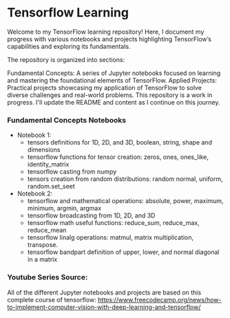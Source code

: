 # Tensorflow Learning

Welcome to my TensorFlow learning repository! Here, I document my progress with various notebooks and projects highlighting TensorFlow’s capabilities and exploring its fundamentals.

The repository is organized into sections:

Fundamental Concepts: A series of Jupyter notebooks focused on learning and mastering the foundational elements of TensorFlow.
Applied Projects: Practical projects showcasing my application of TensorFlow to solve diverse challenges and real-world problems.
This repository is a work in progress. I'll update the README and content as I continue on this journey.

### Fundamental Concepts Notebooks
- Notebook 1:
  * tensors definitions for 1D, 2D, and 3D, boolean, string, shape and dimensions
  * tensorflow functions for tensor creation: zeros, ones, ones_like, identity_matrix
  * tensorflow casting from numpy
  * tensors creation from random distributions: random normal, uniform, random.set_seet
- Notebook 2:
  * tensorflow and mathematical operations: absolute, power, maximum, minimum, argmin, argmax
  * tensorflow broadcasting from 1D, 2D, and 3D
  * tensorflow math useful functions: reduce_sum, reduce_max, reduce_mean
  * tensorflow linalg operations: matmul, matrix multiplication, transpose.
  * tensorflow bandpart definition of upper, lower, and normal diagonal in a matrix

### Youtube Series Source:
All of the different Jupyter notebooks and projects are based on this complete course of tensorflow:
https://www.freecodecamp.org/news/how-to-implement-computer-vision-with-deep-learning-and-tensorflow/
